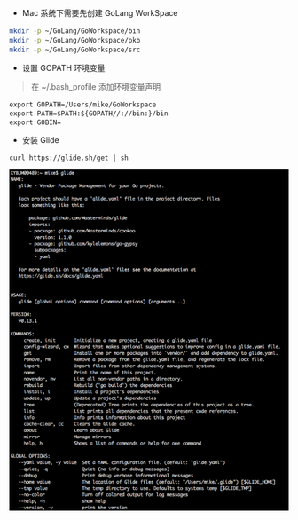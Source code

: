 * Mac 系统下需要先创建 GoLang WorkSpace 

```sh
mkdir -p ~/GoLang/GoWorkspace/bin
mkdir -p ~/GoLang/GoWorkspace/pkb
mkdir -p ~/GoLang/GoWorkspace/src
```

* 设置 GOPATH 环境变量

> 在 ~/.bash\_profile 添加环境变量声明

```
export GOPATH=/Users/mike/GoWorkspace
export PATH=$PATH:${GOPATH//://bin:}/bin
export GOBIN=
```

* 安装 Glide

```
curl https://glide.sh/get | sh
```

![](/assets/WX20180727-111810.png)

